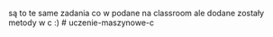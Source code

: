 są to te same zadania co w podane na classroom ale dodane zostały metody w c :) # uczenie-maszynowe-c
